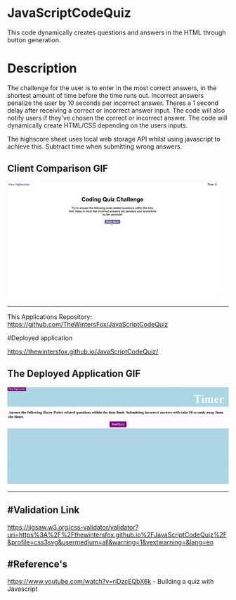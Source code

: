 # JavaScriptCodeQuiz
This code dynamically creates questions and answers in the HTML through button generation.  

# Description
The challenge for the user is to enter in the most correct answers, in the shortest amount of time before the time runs out.  Incorrect answers penalize the user by 10 seconds per incorrect answer.  Theres a 1 second delay after receiving a correct or incorrect answer input. The code will also notify users if they've chosen the correct or incorrect answer. The code will dynamically create HTML/CSS depending on the users inputs. 
 
 The highscore sheet uses local web storage API whilst using javascript to achieve this.  Subtract time when submitting wrong answers. 

Client Comparison GIF
---
![Client Comparison](./assets/images/clientcomparison.gif)


-------------------

This Applications Repository:
https://github.com/TheWintersFox/JavaScriptCodeQuiz

#Deployed application

https://thewintersfox.github.io/JavaScriptCodeQuiz/


The Deployed Application GIF
---
![Deployed Application Screenshot](./assets/images/gifofquiz.gif)

-------

#Validation Link
----
https://jigsaw.w3.org/css-validator/validator?uri=https%3A%2F%2Fthewintersfox.github.io%2FJavaScriptCodeQuiz%2F&profile=css3svg&usermedium=all&warning=1&vextwarning=&lang=en

#Reference's
----
https://www.youtube.com/watch?v=riDzcEQbX6k - Building a quiz with Javascript 
